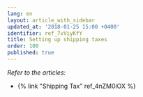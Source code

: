 ```yaml
---
lang: en
layout: article_with_sidebar
updated_at: '2018-01-25 15:00 +0400'
identifier: ref_7vViyKfY
title: Setting up shipping taxes
order: 100
published: true
---
```

_Refer to the articles:_

*  {% link "Shipping Tax" ref_4nZM0iOX %}

